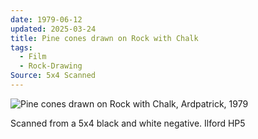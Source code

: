 ```yaml
---
date: 1979-06-12
updated: 2025-03-24
title: Pine cones drawn on Rock with Chalk
tags:
  - Film
  - Rock-Drawing
Source: 5x4 Scanned
---
```


![Pine cones drawn on Rock with Chalk, Ardpatrick, 1979](https://live.staticflickr.com/65535/49850217477_b802ae25a0_3k.jpg)
<!-- more -->
Scanned from a 5x4 black and white negative. Ilford HP5